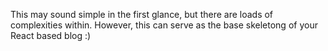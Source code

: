 This may sound simple in the first glance, but there are loads of complexities within. However, this can serve as the base skeletong of your React based blog :)
